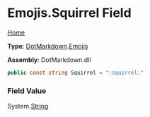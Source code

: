 # Emojis\.Squirrel Field

[Home](../../../README.md)

**Type**: [DotMarkdown](../../README.md)\.[Emojis](../README.md)

**Assembly**: DotMarkdown\.dll

```csharp
public const string Squirrel = ":squirrel:"
```

### Field Value

System\.[String](https://docs.microsoft.com/en-us/dotnet/api/system.string)